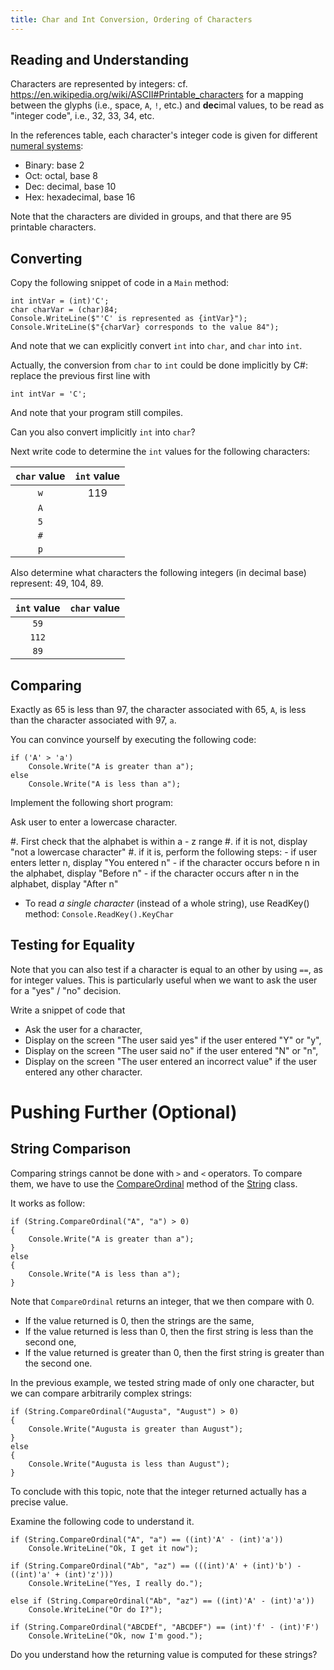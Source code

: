 ```yaml
---
title: Char and Int Conversion, Ordering of Characters
---
```


## Reading and Understanding

Characters are represented by integers: cf. <https://en.wikipedia.org/wiki/ASCII#Printable_characters> for a mapping between the glyphs (i.e., space, `A`, `!`, etc.) and **dec**imal values, to be read as "integer code", i.e., 32, 33, 34, etc.

In the references table, each character's integer code is given for different [numeral systems](https://en.wikipedia.org/wiki/Radix#In_numeral_systems):
 
- Binary: base 2
- Oct: octal, base 8
- Dec: decimal, base 10
- Hex: hexadecimal, base 16

Note that the characters are divided in groups, and that there are 95 printable characters.

## Converting

Copy the following snippet of code in a `Main` method:

```
int intVar = (int)'C';
char charVar = (char)84;
Console.WriteLine($"'C' is represented as {intVar}");
Console.WriteLine($"{charVar} corresponds to the value 84"); 
```

And note that we can explicitly convert `int` into `char`, and `char` into `int`.

Actually, the conversion from `char` to `int` could be done implicitly by C#: replace the previous first line with

```
int intVar = 'C';
```

And note that your program still compiles.

Can you also convert implicitly `int` into `char`?

Next write code to determine the `int` values for the following characters:

| `char` value | `int` value |
| :---: | :---: |  
| `w` | 119 |
| `A` | |
| `5` | |
| `#` | |
| `p` | |

Also determine what characters the following integers (in decimal base) represent: 49, 104, 89.

| `int` value | `char` value |
| :---: | :---: |  
| `59` | |
| `112` | |
| `89` | |


## Comparing

Exactly as $65$ is less than $97$, the character associated with $65$, `A`, is less than the character associated with $97$, `a`.

You can convince yourself by executing the following code:

```
if ('A' > 'a')
    Console.Write("A is greater than a");
else
    Console.Write("A is less than a");
```

Implement the following short program:

Ask  user  to  enter  a  lowercase  character.   

#. First check that the alphabet is within a - z range
#. if it is not, display "not a lowercase character"
#. if it is, perform the following steps:
    - if  user  enters  letter n,  display "You entered n"
    - if  the  character  occurs  before n in the  alphabet, display "Before n"
    - if  the  character  occurs  after n in the  alphabet, display "After n"
- To read *a single character* (instead of a whole string), use ReadKey() method: `Console.ReadKey().KeyChar`


## Testing for Equality

Note that you can also test if a character is equal to an other by using `==`, as for integer values.
This is particularly useful when we want to ask the user for a "yes" / "no" decision.

Write a snippet of code that 

- Ask the user for a character,
- Display on the screen "The user said yes" if the user entered "Y" or "y",
- Display on the screen "The user said no" if the user entered "N" or "n",
- Display on the screen "The user entered an incorrect value" if the user entered any other character.


# Pushing Further (Optional)

## String Comparison


Comparing strings cannot be done with `>` and `<` operators.
To compare them, we have to use the [CompareOrdinal](https://docs.microsoft.com/en-us/dotnet/api/system.string.compareordinal)
 method of the [String](https://docs.microsoft.com/en-us/dotnet/api/system.string) class.

It works as follow:

```
if (String.CompareOrdinal("A", "a") > 0)
{
    Console.Write("A is greater than a");
}
else
{
    Console.Write("A is less than a");
}
```

Note that `CompareOrdinal` returns an integer, that we then compare with $0$.

- If the value returned is $0$, then the strings are the same,
- If the value returned is less than $0$, then the first string is less than the second one,
- If the value returned is greater than $0$, then the first string is greater than the second one.

In the previous example, we tested string made of only one character, but we can compare arbitrarily complex strings:

```
if (String.CompareOrdinal("Augusta", "August") > 0)
{
    Console.Write("Augusta is greater than August");
}
else
{
    Console.Write("Augusta is less than August");
}
```

To conclude with this topic, note that the integer returned actually has a precise value.
 
Examine the following code to understand it.

```
if (String.CompareOrdinal("A", "a") == ((int)'A' - (int)'a'))
    Console.WriteLine("Ok, I get it now");

if (String.CompareOrdinal("Ab", "az") == (((int)'A' + (int)'b') - ((int)'a' + (int)'z')))
    Console.WriteLine("Yes, I really do.");

else if (String.CompareOrdinal("Ab", "az") == ((int)'A' - (int)'a'))
    Console.WriteLine("Or do I?");
    
if (String.CompareOrdinal("ABCDEf", "ABCDEF") == (int)'f' - (int)'F')
    Console.WriteLine("Ok, now I'm good.");
```

Do you understand how the returning value is computed for these strings?
